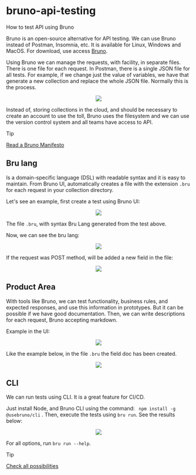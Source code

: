 # bruno-api-testing
How to test API using Bruno   

Bruno is an open-source alternative for API testing. We can use Bruno instead of Postman, Insomnia, etc. It is available for Linux, Windows and MacOS. For download, use access [Bruno](https://www.usebruno.com/).

Using Bruno we can manage the requests, with facility, in separate files. There is one file for each request. In Postman, there is a single JSON file for all tests. For example, if we change just the value of variables, we have that generate a new collection and replace the whole JSON file. Normally this is the process.    

<p align="center">
  <img src="./image/one-file-for-each-request.png" />
</p>



Instead of, storing collections in the cloud, and should be necessary to create an account to use the toll, Bruno uses the filesystem and we can use the version control system and all teams have access to API.  

> [!TIP]  
> [Read a Bruno Manifesto](https://docs.usebruno.com/introduction/manifesto)   


##  Bru lang    

Is a domain-specific language (DSL) with readable syntax and it is easy to maintain. From Bruno UI, automatically creates a file with the extension `.bru` for each request in your collection directory.

Let's see an example, first create a test using Bruno UI:  

<p align="center">
  <img src="./image/bruno-get.png" />
</p>



The file `.bru`, with syntax Bru Lang generated from the test above.  

Now, we can see the bru lang:   

<p align="center">
  <img src="./image/bru-lang-get.png" />
</p>


If the request was POST method, will be added a new field in the file:   


<p align="center">
  <img src="./image/payload.png" />
</p>  



## Product Area     

With tools like Bruno, we can test functionality, business rules, and expected responses, and use this information in prototypes. But it can be possible if we have good documentation. Then, we can write descriptions for each request, Bruno accepting markdown.    

Example in the UI:    


<p align="center">
  <img src="./image/doc.png" />
</p> 



Like the example below, in the file `.bru` the field doc has been created.  

<p align="center">
  <img src="./image/docfile.png" />
</p> 



## CLI    

We can run tests using CLI. It is a great feature for CI/CD.  

Just install Node, and Bruno CLI using the command: ` npm install -g @usebruno/cli` . Then, execute the tests using `bru run`. See the results below:   


<p align="center">
  <img src="./image/cli.png" />
</p>  


For all options, run `bru run --help`.   


> [!TIP]  
> [Check all possibilities](https://docs.usebruno.com/bru-cli/overview)  

